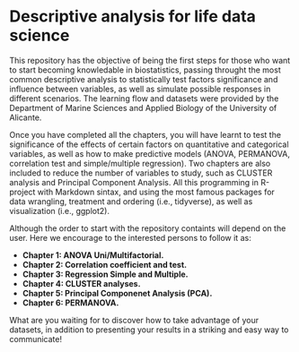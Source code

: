 # Descriptive analysis for life data science

This repository has the objective of being the first steps for those who want to start becoming knowledable in biostatistics, passing throught the most common descriptive analysis to statistically test factors significance and influence between variables, as well as simulate possible responses in different scenarios. The learning flow and datasets were provided by the Department of Marine Sciences and Applied Biology of the University of Alicante.

Once you have completed all the chapters, you will have learnt to test the significance of the effects of certain factors on quantitative and categorical variables, as well as how to make predictive models (ANOVA, PERMANOVA, correlation test and simple/multiple regression). Two chapters are also included to reduce the number of variables to study, such as CLUSTER analysis and Principal Component Analysis. All this programming in R-project with Markdown sintax, and using the most famous packages for data wrangling, treatment and ordering (i.e., tidyverse), as well as visualization (i.e., ggplot2).

Although the order to start with the repository containts will depend on the user. Here we encourage to the interested persons to follow it as:

- **Chapter 1: ANOVA Uni/Multifactorial.**
- **Chapter 2: Correlation coefficient and test.**
- **Chapter 3: Regression Simple and Multiple.**
- **Chapter 4: CLUSTER analyses.**
- **Chapter 5: Principal Componenet Analysis (PCA).**
- **Chapter 6: PERMANOVA.**

What are you waiting for to discover how to take advantage of your datasets, in addition to presenting your results in a striking and easy way to communicate!
